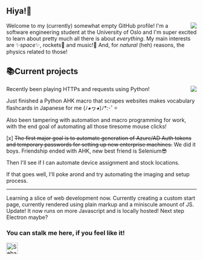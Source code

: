 ## Hiya!👋
<img align="right" src="https://github-readme-stats-sebastianhuus.vercel.app/api?username=sebastianhuus&count_private=true&show_icons=true&theme=jolly&hide_title=true" />

Welcome to my (currently) somewhat empty GitHub profile! I'm a software engineering student at the University of Oslo and I'm super excited to learn about pretty much all there is about *everything*. My main interests are ✨*space*✨, rockets🚀 and music!🎵 And, for *natural* (heh) reasons, the physics related to those!

## 📚Current projects

<img align="right" src="https://github-readme-stats-sebastianhuus.vercel.app/api/top-langs/?username=sebastianhuus&count_private=true&theme=jolly&langs_count=10" />

Recently been playing HTTPs and requests using Python! 

Just finished a Python AHK macro that scrapes websites makes vocabulary flashcards in Japanese for me (ﾉ◕ヮ◕)ﾉ*:･ﾟ✧

Also been tampering with automation and macro programming for work, with the end goal of automating all those tiresome mouse clicks!

[x] ~~The first major goal is to automate generation of Azure/AD Auth tokens and temporary passwords for setting up new enterprise machines.~~
We did it boys. Friendship ended with AHK, new best friend is Selenium😎

Then I'll see if I can automate device assignment and stock locations.

If that goes well, I'll poke arond and try automating the imaging and setup process. 

---

Learning a slice of web development now. Currently creating a custom start page, currently rendered using plain markup and a miniscule amount of JS.
Update! It now runs on more Javascript and is locally hosted! Next step Electron maybe?



### You can stalk me here, if you feel like it!

<a href="https://www.linkedin.com/in/sebastian-huus/">
<img src="https://brand.linkedin.com/content/dam/me/business/en-us/amp/brand-site/v2/bg/LI-Bug.svg.original.svg" alt="Sebastian Huus | LinkedIn" width="30px">
</a>

<!--
**sebastianhuus/sebastianhuus** is a ✨ _special_ ✨ repository because its `README.md` (this file) appears on your GitHub profile.

Here are some ideas to get you started:

- 🔭 I’m currently working on ...
- 🌱 I’m currently learning ...
- 👯 I’m looking to collaborate on ...
- 🤔 I’m looking for help with ...
- 💬 Ask me about ...
- 📫 How to reach me: ...
- 😄 Pronouns: ...
- ⚡ Fun fact: ...
-->

